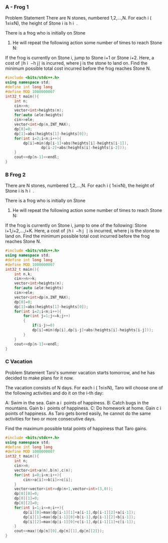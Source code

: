 ### A - Frog 1  

Problem Statement
There are 
N stones, numbered 
1,2,…,N. For each 
i (
1≤i≤N), the height of Stone 
i is 
h 
i
​
 .

There is a frog who is initially on Stone 
1. He will repeat the following action some number of times to reach Stone 
N:

If the frog is currently on Stone 
i, jump to Stone 
i+1 or Stone 
i+2. Here, a cost of 
∣h 
i
​
 −h 
 j∣ is incurred, where 
j is the stone to land on.
Find the minimum possible total cost incurred before the frog reaches Stone 
N.
​
```cpp
#include <bits/stdc++.h>
using namespace std;
#define int long long
#define MOD 1000000007
int32_t main(){
    int n;
    cin>>n;
    vector<int>heights(n);
    for(auto &ele:heights)
    cin>>ele;
    vector<int>dp(n,INT_MAX);
    dp[0]=0;
    dp[1]=abs(heights[1]-heights[0]);
    for(int i=2;i<n;i++){
        dp[i]=min(dp[i-1]+abs(heights[i]-heights[i-1]),
                dp[i-2]+abs(heights[i]-heights[i-2]));
    }
    cout<<dp[n-1]<<endl;
}
```

### B Frog 2

There are 
N stones, numbered 
1,2,…,N. For each 
i (
1≤i≤N), the height of Stone 
i is 
h 
i
​
 .

There is a frog who is initially on Stone 
1. He will repeat the following action some number of times to reach Stone 
N:

If the frog is currently on Stone 
i, jump to one of the following: Stone 
i+1,i+2,…,i+K. Here, a cost of 
∣h 
i
​
 −h 
j
​
 ∣ is incurred, where 
j is the stone to land on.
Find the minimum possible total cost incurred before the frog reaches Stone 
N.

```cpp
#include <bits/stdc++.h>
using namespace std;
#define int long long
#define MOD 1000000007
int32_t main(){
    int n,k;
    cin>>n>>k;
    vector<int>heights(n);
    for(auto &ele:heights)
    cin>>ele;
    vector<int>dp(n,INT_MAX);
    dp[0]=0;
    dp[1]=abs(heights[1]-heights[0]);
    for(int i=2;i<n;i++){
        for(int j=1;j<=k;j++)
        {
            if(i-j>=0)
            dp[i]=min(dp[i],dp[i-j]+abs(heights[i]-heights[i-j]));
        } 
    }
    cout<<dp[n-1]<<endl;
}
```

### C Vacation

Problem Statement
Taro's summer vacation starts tomorrow, and he has decided to make plans for it now.

The vacation consists of 
N days. For each 
i (
1≤i≤N), Taro will choose one of the following activities and do it on the 
i-th day:

A: Swim in the sea. Gain 
a 
i
​
  points of happiness.
B: Catch bugs in the mountains. Gain 
b 
i
​
  points of happiness.
C: Do homework at home. Gain 
c 
i
​
  points of happiness.
As Taro gets bored easily, he cannot do the same activities for two or more consecutive days.

Find the maximum possible total points of happiness that Taro gains.

```cpp
#include <bits/stdc++.h>
using namespace std;
#define int long long
#define MOD 1000000007
int32_t main(){
    int n;
    cin>>n;
    vector<int>a(n),b(n),c(n);
    for(int i=0;i<n;i++){
        cin>>a[i]>>b[i]>>c[i];
    }
    vector<vector<int>>dp(n+1,vector<int>(3,0));
    dp[0][0]=0;
    dp[0][1]=0;
    dp[0][2]=0;
    for(int i=1;i<=n;i++){
        dp[i][0]=max(dp[i-1][1]+a[i-1],dp[i-1][2]+a[i-1]);
        dp[i][1]=max(dp[i-1][0]+b[i-1],dp[i-1][2]+b[i-1]);
        dp[i][2]=max(dp[i-1][0]+c[i-1],dp[i-1][1]+c[i-1]);
    }
    cout<<max({dp[n][0],dp[n][1],dp[n][2]});
}
```
